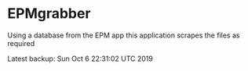 # EPMgrabber
Using a database from the EPM app this application scrapes the files as required


Latest backup: Sun Oct 6 22:31:02 UTC 2019
